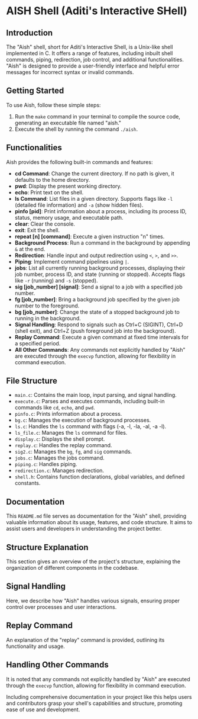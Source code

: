 # AISH Shell (Aditi's Interactive SHell)

## Introduction
The "Aish" shell, short for Aditi's Interactive Shell, is a Unix-like shell implemented in C. It offers a range of features, including inbuilt shell commands, piping, redirection, job control, and additional functionalities. "Aish" is designed to provide a user-friendly interface and helpful error messages for incorrect syntax or invalid commands.

## Getting Started
To use Aish, follow these simple steps:
1. Run the `make` command in your terminal to compile the source code, generating an executable file named "aish."
2. Execute the shell by running the command `./aish`.

## Functionalities
Aish provides the following built-in commands and features:

- **cd Command**: Change the current directory. If no path is given, it defaults to the home directory.
- **pwd**: Display the present working directory.
- **echo**: Print text on the shell.
- **ls Command**: List files in a given directory. Supports flags like `-l` (detailed file information) and `-a` (show hidden files).
- **pinfo [pid]**: Print information about a process, including its process ID, status, memory usage, and executable path.
- **clear**: Clear the console.
- **exit**: Exit the shell.
- **repeat [n] [command]**: Execute a given instruction "n" times.
- **Background Process**: Run a command in the background by appending `&` at the end.
- **Redirection**: Handle input and output redirection using `<`, `>`, and `>>`.
- **Piping**: Implement command pipelines using `|`.
- **jobs**: List all currently running background processes, displaying their job number, process ID, and state (running or stopped). Accepts flags like `-r` (running) and `-s` (stopped).
- **sig [job_number] [signal]**: Send a signal to a job with a specified job number.
- **fg [job_number]**: Bring a background job specified by the given job number to the foreground.
- **bg [job_number]**: Change the state of a stopped background job to running in the background.
- **Signal Handling**: Respond to signals such as Ctrl+C (SIGINT), Ctrl+D (shell exit), and Ctrl+Z (push foreground job into the background).
- **Replay Command**: Execute a given command at fixed time intervals for a specified period.
- **All Other Commands**: Any commands not explicitly handled by "Aish" are executed through the `execvp` function, allowing for flexibility in command execution.

## File Structure
- `main.c`: Contains the main loop, input parsing, and signal handling.
- `execute.c`: Parses and executes commands, including built-in commands like `cd`, `echo`, and `pwd`.
- `pinfo.c`: Prints information about a process.
- `bg.c`: Manages the execution of background processes.
- `ls.c`: Handles the `ls` command with flags (-a, -l, -la, -al, -a -l).
- `ls_file.c`: Manages the `ls` command for files.
- `display.c`: Displays the shell prompt.
- `replay.c`: Handles the replay command.
- `sig2.c`: Manages the `bg`, `fg`, and `sig` commands.
- `jobs.c`: Manages the jobs command.
- `piping.c`: Handles piping.
- `redirection.c`: Manages redirection.
- `shell.h`: Contains function declarations, global variables, and defined constants.

## Documentation
This `README.md` file serves as documentation for the "Aish" shell, providing valuable information about its usage, features, and code structure. It aims to assist users and developers in understanding the project better.

## Structure Explanation
This section gives an overview of the project's structure, explaining the organization of different components in the codebase.

## Signal Handling
Here, we describe how "Aish" handles various signals, ensuring proper control over processes and user interactions.

## Replay Command
An explanation of the "replay" command is provided, outlining its functionality and usage.

## Handling Other Commands
It is noted that any commands not explicitly handled by "Aish" are executed through the `execvp` function, allowing for flexibility in command execution.

Including comprehensive documentation in your project like this helps users and contributors grasp your shell's capabilities and structure, promoting ease of use and development.
